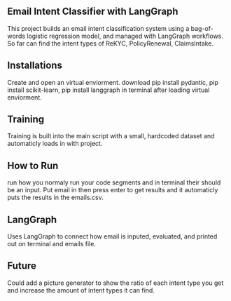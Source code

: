 
## Email Intent Classifier with LangGraph

This project builds an email intent classification system using a bag-of-words logistic regression model, and managed with LangGraph workflows. So far can find the intent types of ReKYC, PolicyRenewal, ClaimsIntake.

## Installations

Create and open an virtual enviorment.
download pip install pydantic, pip install scikit-learn, pip install langgraph in terminal after loading virtual enviorment.

## Training

Training is built into the main script with a small, hardcoded dataset and automaticly loads in with project.

## How to Run

run how you normaly run your code segments and in terminal their should be an input.
Put email in then press enter to get results and it automaticly puts the results in the emails.csv.


## LangGraph

Uses LangGraph to connect how email is inputed, evaluated, and printed out on terminal and emails file.

## Future
 
Could add a picture generator to show the ratio of each intent type you get and increase the amount of intent types it can find.
